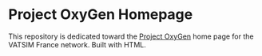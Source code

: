 # Project OxyGen Homepage
This repository is dedicated toward the [Project OxyGen](https://github.com/WHENSTUDIOS/project-oxygen) home page for the VATSIM France network. Built with HTML.